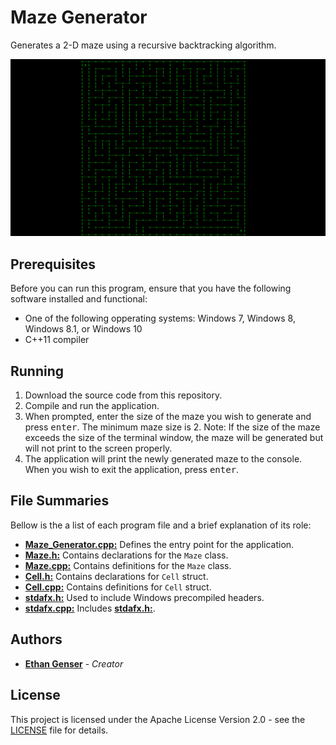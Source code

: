 # Maze Generator
Generates a 2-D maze using a recursive backtracking algorithm.

![example](Reference/example.png)

## Prerequisites

Before you can run this program, ensure that you have the following software installed and functional:
* One of the following opperating systems: Windows 7, Windows 8, Windows 8.1, or Windows 10
* C++11 compiler

## Running
1. Download the source code from this repository.
2. Compile and run the application.
3. When prompted, enter the size of the maze you wish to generate and press <kbd>enter</kbd>. The minimum maze size is 2. Note: If the size of the maze exceeds the size of the terminal window, the maze will be generated but will not print to the screen properly.
4. The application will print the newly generated maze to the console. When you wish to exit the application, press <kbd>enter</kbd>.

## File Summaries

Bellow is the a list of each program file and a brief explanation of its role:

* [__Maze_Generator.cpp:__](Maze_Generator.cpp) Defines the entry point for the application.
* [__Maze.h:__](Maze.h) Contains declarations for the `Maze` class.
* [__Maze.cpp:__](Maze.cpp) Contains definitions for the `Maze` class.
* [__Cell.h:__](Cell.h) Contains declarations for `Cell` struct.
* [__Cell.cpp:__](Cell.cpp) Contains definitions for `Cell` struct.
* [__stdafx.h:__](stdafx.h) Used to include Windows precompiled headers.
* [__stdafx.cpp:__](stdafx.cpp) Includes [__stdafx.h:__](stdafx.h).

## Authors

* [**Ethan Genser**](https://github.com/Ethan-Genser) - *Creator*

## License

This project is licensed under the Apache License Version 2.0 - see the [LICENSE](LICENSE) file for details.
